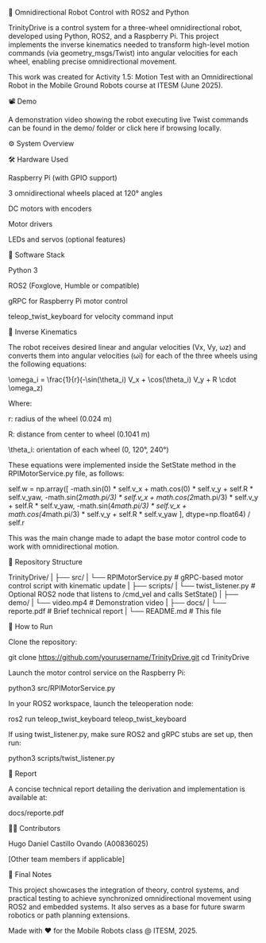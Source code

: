 🤖 Omnidirectional Robot Control with ROS2 and Python

TrinityDrive is a control system for a three-wheel omnidirectional robot, developed using Python, ROS2, and a Raspberry Pi. This project implements the inverse kinematics needed to transform high-level motion commands (via geometry_msgs/Twist) into angular velocities for each wheel, enabling precise omnidirectional movement.

This work was created for Activity 1.5: Motion Test with an Omnidirectional Robot in the Mobile Ground Robots course at ITESM (June 2025).

📽️ Demo

A demonstration video showing the robot executing live Twist commands can be found in the demo/ folder or click here if browsing locally.

⚙️ System Overview

🛠 Hardware Used

Raspberry Pi (with GPIO support)

3 omnidirectional wheels placed at 120° angles

DC motors with encoders

Motor drivers

LEDs and servos (optional features)

🧠 Software Stack

Python 3

ROS2 (Foxglove, Humble or compatible)

gRPC for Raspberry Pi motor control

teleop_twist_keyboard for velocity command input

📐 Inverse Kinematics

The robot receives desired linear and angular velocities (Vx, Vy, ωz) and converts them into angular velocities (ωi) for each of the three wheels using the following equations:

\omega_i = \frac{1}{r}(-\sin(\theta_i) V_x + \cos(\theta_i) V_y + R \cdot \omega_z)

Where:

r: radius of the wheel (0.024 m)

R: distance from center to wheel (0.1041 m)

\theta_i: orientation of each wheel (0, 120°, 240°)

These equations were implemented inside the SetState method in the RPIMotorService.py file, as follows:

self.w = np.array([
    -math.sin(0) * self.v_x + math.cos(0) * self.v_y + self.R * self.v_yaw,
    -math.sin(2*math.pi/3) * self.v_x + math.cos(2*math.pi/3) * self.v_y + self.R * self.v_yaw,
    -math.sin(4*math.pi/3) * self.v_x + math.cos(4*math.pi/3) * self.v_y + self.R * self.v_yaw
], dtype=np.float64) / self.r

This was the main change made to adapt the base motor control code to work with omnidirectional motion.

🧪 Repository Structure

TrinityDrive/
|
├── src/
|   └── RPIMotorService.py         # gRPC-based motor control script with kinematic update
|
├── scripts/
|   └── twist_listener.py          # Optional ROS2 node that listens to /cmd_vel and calls SetState()
|
├── demo/
|   └── video.mp4                  # Demonstration video
|
├── docs/
|   └── reporte.pdf                # Brief technical report
|
└── README.md                      # This file

🚀 How to Run

Clone the repository:

git clone https://github.com/yourusername/TrinityDrive.git
cd TrinityDrive

Launch the motor control service on the Raspberry Pi:

python3 src/RPIMotorService.py

In your ROS2 workspace, launch the teleoperation node:

ros2 run teleop_twist_keyboard teleop_twist_keyboard

If using twist_listener.py, make sure ROS2 and gRPC stubs are set up, then run:

python3 scripts/twist_listener.py

📄 Report

A concise technical report detailing the derivation and implementation is available at:

docs/reporte.pdf

👨‍💻 Contributors

Hugo Daniel Castillo Ovando (A00836025)

[Other team members if applicable]

🏁 Final Notes

This project showcases the integration of theory, control systems, and practical testing to achieve synchronized omnidirectional movement using ROS2 and embedded systems. It also serves as a base for future swarm robotics or path planning extensions.

Made with ❤️ for the Mobile Robots class @ ITESM, 2025.

